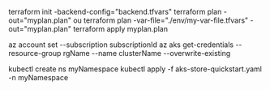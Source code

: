 terraform init -backend-config="backend.tfvars"
terraform plan -out="myplan.plan" ou terraform plan -var-file="./env/my-var-file.tfvars" -out="myplan.plan"
terraform apply myplan.plan

az account set --subscription subscriptionId
az aks get-credentials --resource-group rgName --name clusterName --overwrite-existing

kubectl create ns myNamespace
kubectl apply -f aks-store-quickstart.yaml -n myNamespace

